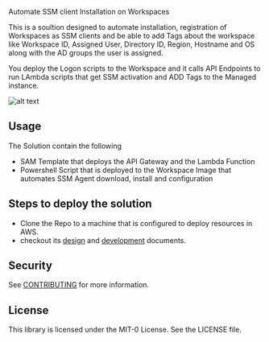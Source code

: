 Automate SSM client Installation on Workspaces

This is a soultion designed to automate installation, registration of Workspaces as SSM clients and be able to add Tags about the workspace like Workspace ID, Assigned User, Directory ID, Region, Hostname and OS along with the AD groups the user is assigned. 

You deploy the Logon scripts to the Workspace and it calls API Endpoints to run LAmbda scripts that get SSM activation and ADD Tags to the Managed instance. 

![alt text](aws-samples/workspaces-ssm-install/tree/main/Docs/SSM_auto_architecture.png)
##  Usage
The Solution contain the following
*   SAM Template that deploys the API Gateway and the Lambda Function
*   Powershell Script that is deployed to the Workspace Image that automates SSM Agent download, install and configuration
##  Steps to deploy the solution
* Clone the Repo to a machine that is configured to deploy resources in AWS.
* checkout its <a href="/aws-samples/aws-lambda-adapter/blob/main/docs/design.md">design</a> and <a href="/aws-samples/aws-lambda-adapter/blob/main/docs/development.md">development</a> documents.</p>

## Security

See [CONTRIBUTING](CONTRIBUTING.md#security-issue-notifications) for more information.

## License

This library is licensed under the MIT-0 License. See the LICENSE file.


